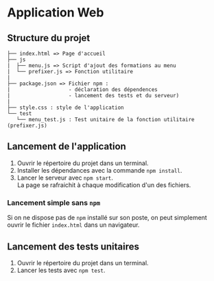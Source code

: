 # Application Web

## Structure du projet

```
├── index.html => Page d'accueil
├── js
|  ├── menu.js => Script d'ajout des formations au menu
|  └── prefixer.js => Fonction utilitaire
|
├── package.json => Fichier npm :
|                   - déclaration des dépendences
|                   - lancement des tests et du serveur)
|
├── style.css : style de l'application
└── test
   └── menu_test.js : Test unitaire de la fonction utilitaire (prefixer.js)
```

## Lancement de l'application

1. Ouvrir le répertoire du projet dans un terminal.
2. Installer les dépendances avec la commande `npm install`.
3. Lancer le serveur avec `npm start`.  
   La page se rafraichit à chaque modification d'un des fichiers.

### Lancement simple sans `npm`

Si on ne dispose pas de `npm` installé sur son poste, on peut simplement ouvrir
le fichier `index.html` dans un navigateur.

## Lancement des tests unitaires

1. Ouvrir le répertoire du projet dans un terminal.
2. Lancer les tests avec `npm test`.